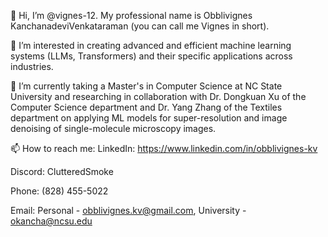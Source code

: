 👋 Hi, I’m @vignes-12. My professional name is Obblivignes KanchanadeviVenkataraman (you can call me Vignes in short).

👀 I’m interested in creating advanced and efficient machine learning systems (LLMs, Transformers) and their specific applications across industries.

🌱 I’m currently taking a Master's in Computer Science at NC State University and researching in collaboration with Dr. Dongkuan Xu of the Computer Science department and Dr. Yang Zhang of the Textiles department on applying ML models for super-resolution and image denoising of single-molecule microscopy images.

📫 How to reach me:
LinkedIn: https://www.linkedin.com/in/obblivignes-kv

Discord: ClutteredSmoke

Phone: (828) 455-5022

Email: Personal - obblivignes.kv@gmail.com, University - okancha@ncsu.edu
